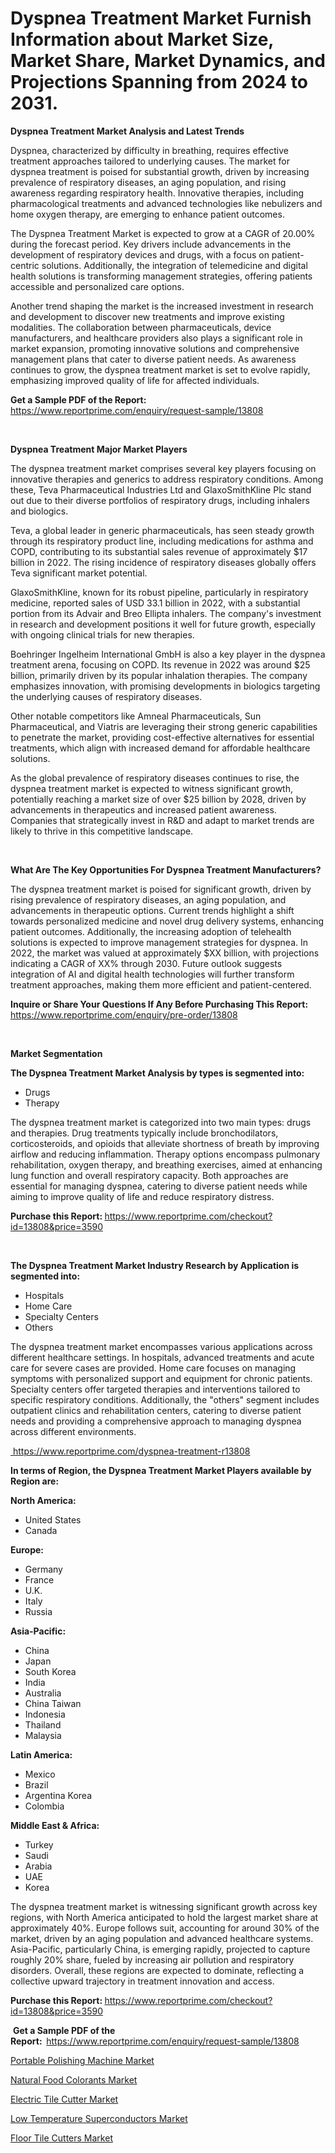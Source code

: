 <p><h1>Dyspnea Treatment Market Furnish Information about Market Size, Market Share, Market Dynamics, and Projections Spanning from 2024 to 2031.</h1></p><p><strong>Dyspnea Treatment Market Analysis and Latest Trends</strong></p>
<p><p>Dyspnea, characterized by difficulty in breathing, requires effective treatment approaches tailored to underlying causes. The market for dyspnea treatment is poised for substantial growth, driven by increasing prevalence of respiratory diseases, an aging population, and rising awareness regarding respiratory health. Innovative therapies, including pharmacological treatments and advanced technologies like nebulizers and home oxygen therapy, are emerging to enhance patient outcomes.</p><p>The Dyspnea Treatment Market is expected to grow at a CAGR of 20.00% during the forecast period. Key drivers include advancements in the development of respiratory devices and drugs, with a focus on patient-centric solutions. Additionally, the integration of telemedicine and digital health solutions is transforming management strategies, offering patients accessible and personalized care options. </p><p>Another trend shaping the market is the increased investment in research and development to discover new treatments and improve existing modalities. The collaboration between pharmaceuticals, device manufacturers, and healthcare providers also plays a significant role in market expansion, promoting innovative solutions and comprehensive management plans that cater to diverse patient needs. As awareness continues to grow, the dyspnea treatment market is set to evolve rapidly, emphasizing improved quality of life for affected individuals.</p></p>
<p><strong>Get a Sample PDF of the Report:&nbsp;</strong> <a href="https://www.reportprime.com/enquiry/request-sample/13808?utm_campaign=1847&utm_medium=2&utm_source=Github&utm_content=ia&utm_term=29112024&utm_id=dyspnea-treatment">https://www.reportprime.com/enquiry/request-sample/13808</a></p>
<p>&nbsp;</p>
<p><strong>Dyspnea Treatment Major Market Players</strong></p>
<p><p>The dyspnea treatment market comprises several key players focusing on innovative therapies and generics to address respiratory conditions. Among these, Teva Pharmaceutical Industries Ltd and GlaxoSmithKline Plc stand out due to their diverse portfolios of respiratory drugs, including inhalers and biologics.</p><p>Teva, a global leader in generic pharmaceuticals, has seen steady growth through its respiratory product line, including medications for asthma and COPD, contributing to its substantial sales revenue of approximately $17 billion in 2022. The rising incidence of respiratory diseases globally offers Teva significant market potential.</p><p>GlaxoSmithKline, known for its robust pipeline, particularly in respiratory medicine, reported sales of USD 33.1 billion in 2022, with a substantial portion from its Advair and Breo Ellipta inhalers. The company's investment in research and development positions it well for future growth, especially with ongoing clinical trials for new therapies.</p><p>Boehringer Ingelheim International GmbH is also a key player in the dyspnea treatment arena, focusing on COPD. Its revenue in 2022 was around $25 billion, primarily driven by its popular inhalation therapies. The company emphasizes innovation, with promising developments in biologics targeting the underlying causes of respiratory diseases.</p><p>Other notable competitors like Amneal Pharmaceuticals, Sun Pharmaceutical, and Viatris are leveraging their strong generic capabilities to penetrate the market, providing cost-effective alternatives for essential treatments, which align with increased demand for affordable healthcare solutions.</p><p>As the global prevalence of respiratory diseases continues to rise, the dyspnea treatment market is expected to witness significant growth, potentially reaching a market size of over $25 billion by 2028, driven by advancements in therapeutics and increased patient awareness. Companies that strategically invest in R&D and adapt to market trends are likely to thrive in this competitive landscape.</p></p>
<p>&nbsp;</p>
<p><strong>What Are The Key Opportunities For Dyspnea Treatment Manufacturers?</strong></p>
<p><p>The dyspnea treatment market is poised for significant growth, driven by rising prevalence of respiratory diseases, an aging population, and advancements in therapeutic options. Current trends highlight a shift towards personalized medicine and novel drug delivery systems, enhancing patient outcomes. Additionally, the increasing adoption of telehealth solutions is expected to improve management strategies for dyspnea. In 2022, the market was valued at approximately $XX billion, with projections indicating a CAGR of XX% through 2030. Future outlook suggests integration of AI and digital health technologies will further transform treatment approaches, making them more efficient and patient-centered.</p></p>
<p><strong>Inquire or Share Your Questions If Any Before Purchasing This Report:</strong> <a href="https://www.reportprime.com/enquiry/pre-order/13808?utm_campaign=1847&utm_medium=2&utm_source=Github&utm_content=ia&utm_term=29112024&utm_id=dyspnea-treatment">https://www.reportprime.com/enquiry/pre-order/13808</a></p>
<p>&nbsp;</p>
<p><strong>Market Segmentation</strong></p>
<p><strong>The Dyspnea Treatment Market Analysis by types is segmented into:</strong></p>
<p><ul><li>Drugs</li><li>Therapy</li></ul></p>
<p><p>The dyspnea treatment market is categorized into two main types: drugs and therapies. Drug treatments typically include bronchodilators, corticosteroids, and opioids that alleviate shortness of breath by improving airflow and reducing inflammation. Therapy options encompass pulmonary rehabilitation, oxygen therapy, and breathing exercises, aimed at enhancing lung function and overall respiratory capacity. Both approaches are essential for managing dyspnea, catering to diverse patient needs while aiming to improve quality of life and reduce respiratory distress.</p></p>
<p><strong>Purchase this Report:&nbsp;</strong><a href="https://www.reportprime.com/checkout?id=13808&price=3590&utm_campaign=1847&utm_medium=2&utm_source=Github&utm_content=ia&utm_term=29112024&utm_id=dyspnea-treatment">https://www.reportprime.com/checkout?id=13808&price=3590</a></p>
<p>&nbsp;</p>
<p><strong>The Dyspnea Treatment Market Industry Research by Application is segmented into:</strong></p>
<p><ul><li>Hospitals</li><li>Home Care</li><li>Specialty Centers</li><li>Others</li></ul></p>
<p><p>The dyspnea treatment market encompasses various applications across different healthcare settings. In hospitals, advanced treatments and acute care for severe cases are provided. Home care focuses on managing symptoms with personalized support and equipment for chronic patients. Specialty centers offer targeted therapies and interventions tailored to specific respiratory conditions. Additionally, the "others" segment includes outpatient clinics and rehabilitation centers, catering to diverse patient needs and providing a comprehensive approach to managing dyspnea across different environments.</p></p>
<p><a href="https://www.reportprime.com/dyspnea-treatment-r13808?utm_campaign=1847&utm_medium=2&utm_source=Github&utm_content=ia&utm_term=29112024&utm_id=dyspnea-treatment">&nbsp;https://www.reportprime.com/dyspnea-treatment-r13808</a></p>
<p><strong>In terms of Region, the Dyspnea Treatment Market Players available by Region are:</strong></p>
<p>
    <p> <strong> North America: </strong>
        <ul>
            <li>United States</li>
            <li>Canada</li>
        </ul>
        </p> 
    <p> <strong> Europe: </strong>
        <ul>
            <li>Germany</li>
            <li>France</li>
            <li>U.K.</li>
            <li>Italy</li>
            <li>Russia</li>
        </ul>
        </p> 
    <p> <strong> Asia-Pacific: </strong>
        <ul>
            <li>China</li>
            <li>Japan</li>
            <li>South Korea</li>
            <li>India</li>
            <li>Australia</li>
            <li>China Taiwan</li>
            <li>Indonesia</li>
            <li>Thailand</li>
            <li>Malaysia</li>
        </ul>
        </p> 
    <p> <strong> Latin America: </strong>
        <ul>
            <li>Mexico</li>
            <li>Brazil</li>
            <li>Argentina Korea</li>
            <li>Colombia</li>
        </ul>
        </p> 
    <p> <strong> Middle East & Africa: </strong>
        <ul>
            <li>Turkey</li>
            <li>Saudi</li>
            <li>Arabia</li>
            <li>UAE</li>
            <li>Korea</li>
        </ul>
    </p>
    </p>
<p><p>The dyspnea treatment market is witnessing significant growth across key regions, with North America anticipated to hold the largest market share at approximately 40%. Europe follows suit, accounting for around 30% of the market, driven by an aging population and advanced healthcare systems. Asia-Pacific, particularly China, is emerging rapidly, projected to capture roughly 20% share, fueled by increasing air pollution and respiratory disorders. Overall, these regions are expected to dominate, reflecting a collective upward trajectory in treatment innovation and access.</p></p>
<p><strong>Purchase this Report: </strong><a href="https://www.reportprime.com/checkout?id=13808&price=3590&utm_campaign=1847&utm_medium=2&utm_source=Github&utm_content=ia&utm_term=29112024&utm_id=dyspnea-treatment">https://www.reportprime.com/checkout?id=13808&price=3590</a></p>
<p>&nbsp;<strong>Get a Sample PDF of the Report:&nbsp;&nbsp;</strong><a href="https://www.reportprime.com/enquiry/request-sample/13808?utm_campaign=1847&utm_medium=2&utm_source=Github&utm_content=ia&utm_term=29112024&utm_id=dyspnea-treatment">https://www.reportprime.com/enquiry/request-sample/13808</a></p>
<p><strong></strong></p>
<p><p><a href="https://www.linkedin.com/pulse/future-trends-global-portable-polishing-machine-market-slzbe?utm_campaign=1847&utm_medium=2&utm_source=Github&utm_content=ia&utm_term=29112024&utm_id=dyspnea-treatment">Portable Polishing Machine Market</a></p><p><a href="https://www.linkedin.com/pulse/comprehensive-natural-food-colorants-market-report-segmentation-d4q7f?utm_campaign=1847&utm_medium=2&utm_source=Github&utm_content=ia&utm_term=29112024&utm_id=dyspnea-treatment">Natural Food Colorants Market</a></p><p><a href="https://issuu.com/reportprime-2/docs/electric-tile-cutter-market-size-2030.pptx?utm_campaign=1847&utm_medium=2&utm_source=Github&utm_content=ia&utm_term=29112024&utm_id=dyspnea-treatment">Electric Tile Cutter Market</a></p><p><a href="https://www.linkedin.com/pulse/pioneering-growth-analyzing-global-low-temperature-superconductors-du2we?utm_campaign=1847&utm_medium=2&utm_source=Github&utm_content=ia&utm_term=29112024&utm_id=dyspnea-treatment">Low Temperature Superconductors Market</a></p><p><a href="https://issuu.com/reportprime-2/docs/floor-tile-cutters-market-size-2030.pptx?utm_campaign=1847&utm_medium=2&utm_source=Github&utm_content=ia&utm_term=29112024&utm_id=dyspnea-treatment">Floor Tile Cutters Market</a></p></p>